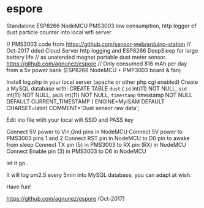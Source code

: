 # espore
Standalone ESP8266 NodeMCU PMS3003 low consumption, http logger of dust particle counter into local wifi server


// PMS3003 code from https://github.com/sensor-web/arduino-station
// Oct-2017 dded Cloud Server http logging and ESP8266 DeepSleep for large battery life 
// as unatended magnet portable dust meter sensor. https://github.com/agnunez/espore
// Only consumed 816 mAh per day from a 5v power bank (ESP8266 NodeMCU + PMP3003 board & fan)

Install log.php in your local server (apache or other php cgi enabled)
Create a MySQL database with:
CREATE TABLE `dust` (
  `id` int(11) NOT NULL,
  `sid` int(11) NOT NULL,
  `pm25` int(11) NOT NULL,
  `timestamp` timestamp NOT NULL DEFAULT CURRENT_TIMESTAMP
) ENGINE=MyISAM DEFAULT CHARSET=latin1 COMMENT='Dust sensor raw data';

Edit ino file with your local wifi SSID and PASS key

Connect 5V power to Vin,Gnd pins in NodeMCU
Connect 5V power to PMS3003 pins 1 and 2
Connect RST pin in NodeMCU to D0 pin to awake from sleep
Connect TX pin (5) in PMS3003 to RX pin (RX) in NodeMCU
Connect Enable pin (3) in PMS3003 to D6 in NodeMCU

let it go..

It will log pm2.5 every 5min into MySQL database, you can adapt at wish.

Have fun!

https://github.com/agnunez/espore  (Oct-2017)
